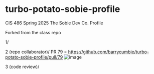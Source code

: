 # turbo-potato-sobie-profile
CIS 486 Spring 2025 The Sobie Dev Co. Profile 

Forked from the class repo

1/

2 (repo collaborator)/ 
PR 79 = https://github.com/barrycumbie/turbo-potato-sobie-profile/pull/79
![image](https://github.com/user-attachments/assets/556007ee-2807-46cc-b86c-0fd410d6c0b9)


3 (code review)/
